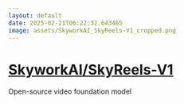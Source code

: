 ```yaml
---
layout: default
date: 2025-02-21T06:22:32.643485
image: assets/SkyworkAI_SkyReels-V1_cropped.png
---
```


# [SkyworkAI/SkyReels-V1](https://github.com/SkyworkAI/SkyReels-V1)

Open-source video foundation model
